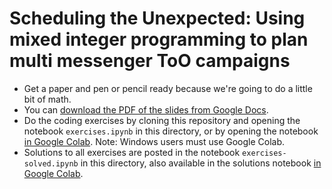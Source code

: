 # Scheduling the Unexpected: Using mixed integer programming to plan multi messenger ToO campaigns

- Get a paper and pen or pencil ready because we're going to do a little bit of math.
- You can [download the PDF of the slides from Google Docs](https://drive.google.com/file/d/1B8vBuKIro18T3ZF7vmRLXP6Pr23AiRni/view?usp=share_link).
- Do the coding exercises by cloning this repository and opening the notebook `exercises.ipynb` in this directory, or by opening the notebook [in Google Colab](https://colab.research.google.com/github/ZTF-Summer-School/ztf_summer_school_2024/blob/main/lectures/03-milp/exercises.ipynb). Note: Windows users must use Google Colab.
- Solutions to all exercises are posted in the notebook `exercises-solved.ipynb` in this directory, also available in the solutions notebook [in Google Colab](https://colab.research.google.com/github/ZTF-Summer-School/ztf_summer_school_2024/blob/main/lectures/03-milp/exercises-solved.ipynb).
